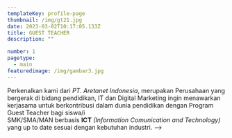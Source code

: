 ```yaml
---
templateKey: profile-page
thumbnail: /img/gt21.jpg
date: 2023-03-02T10:17:05.133Z
title: GUEST TEACHER
description: ""

number: 1
pagetype:
  - main
featuredimage: /img/gambar3.jpg
---
```

<!-- ![clay-images-11](/img/clay-images-11.jpg)

![clay-images-12](/img/clay-images-12.jpg) -->

Perkenalkan kami dari *PT. Aretanet Indonesia*, merupakan
Perusahaan yang bergerak di bidang pendidikan, IT dan Digital
Marketing ingin menawarkan kerjasama untuk berkontribusi dalam
dunia pendidikan dengan Program Guest Teacher bagi siswa/i  
SMK/SMA/MAN berbasis **ICT** *(Information Comunication and
Technology)* yang up to date sesuai dengan kebutuhan industri. -->



<a href="https://unsplash.com/@tomcrewceramics" target="_blank"></a>


